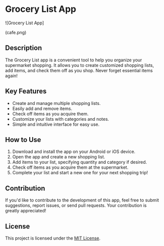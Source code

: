 # Grocery List App

![Grocery List App]

(cafe.png)

## Description

The Grocery List app is a convenient tool to help you organize your supermarket shopping. It allows you to create customized shopping lists, add items, and check them off as you shop. Never forget essential items again!

## Key Features

- Create and manage multiple shopping lists.
- Easily add and remove items.
- Check off items as you acquire them.
- Customize your lists with categories and notes.
- Simple and intuitive interface for easy use.

## How to Use

1. Download and install the app on your Android or iOS device.
2. Open the app and create a new shopping list.
3. Add items to your list, specifying quantity and category if desired.
4. Check off items as you acquire them at the supermarket.
5. Complete your list and start a new one for your next shopping trip!

## Contribution

If you'd like to contribute to the development of this app, feel free to submit suggestions, report issues, or send pull requests. Your contribution is greatly appreciated!


## License

This project is licensed under the [MIT License](LICENSE).

